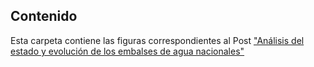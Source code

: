 ## Contenido

Esta carpeta contiene las figuras correspondientes al Post ["Análisis del estado y evolución de los embalses de agua nacionales"](https://datos.gob.es/es/documentacion/analisis-del-estado-y-evolucion-de-los-embalses-de-agua-nacionales)
